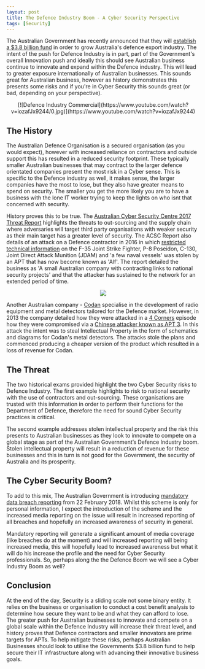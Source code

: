 ```yaml
---
layout: post
title: The Defence Industry Boom - A Cyber Security Perspective
tags: [Security]
---
```

The Australian Government has recently announced that they will [establish a $3.8 billion fund](https://www.sbs.com.au/news/defence-exports-turnbull-unveils-3-8b-fund-to-boost-foreign-sales-of-australian-arms) in order to grow Australia's defence export industry. The intent of the push for Defence Industry is in part, part of the Government's overall Innovation push and ideally this should see Australian business continue to innovate and expand within the Defence industry. This will lead to greater exposure internationally of Australian businesses. This sounds great for Australian business, however as history demonstrates this presents some risks and if you're in Cyber Security this sounds great (or bad, depending on your perspective).

<p align="center">
  [![Defence Industry Commercial](https://www.youtube.com/watch?v=iozafJx9244/0.jpg)](https://www.youtube.com/watch?v=iozafJx9244)
</p>

## The History
The Australian Defence Organisation is a secured organisation (as you would expect), however with increased reliance on contractors and outside support this has resulted in a reduced security footprint. These typically smaller Australian businesses that may contract to the larger defence orientated companies present the most risk in a Cyber sense. This is specific to the Defence industry as well, it makes sense, the larger companies have the most to lose, but they also have greater means to spend on security. The smaller you get the more likely you are to have a business with the lone IT worker trying to keep the lights on who isnt that concerned with security. 

History proves this to be true. The [Australian Cyber Security Centre 2017 Threat Report](https://www.acsc.gov.au/publications/ACSC_Threat_Report_2017.pdf) highlights the threats to out-sourcing and the supply chain where adversaries will target third party organisations with weaker security as their main target has a greater level of security. The ACSC Report also details of an attack on a Defence contractor in 2016 in which [restricted technical information](http://www.zdnet.com/article/secret-f-35-p-8-c-130-data-stolen-in-australian-defence-contractor-hack/) on the F-35 Joint Strike Fighter, P-8 Poseidon, C-130, Joint Direct Attack Munition (JDAM) and 'a few naval vessels' was stolen by an APT that has now become known as 'Alf'. The report detailed the business as 'A small Australian company with contracting links to national security projects' and that the attacker has sustained to the network for an extended period of time. 

<p align="center">
  <img src="http://cdn.akamai.steamstatic.com/steamcommunity/public/images/avatars/65/654745850a89633359b2bd909eb17d9204443aa4_full.jpg">
</p>

Another Australian company - [Codan](http://codan.com.au/) specialise in the development of radio equipment and metal detectors tailored for the Defence market. However, in 2013 the company detailed how they were attacked in a [4 Corners](http://www.abc.net.au/4corners/hacked/4717206) episode how they were compromised via a [Chinese attacker known as APT 3](http://www.smh.com.au/business/codan-fights-back-after-chinese-hackers-stole-metal-detector-designs-20150624-ghx36t). In this attack the intent was to steal Intellectual Property in the form of schematics and diagrams for Codan's metal detectors. The attacks stole the plans and commenced producing a cheaper version of the product which resulted in a loss of revenue for Codan. 

## The Threat
The two historical exams provided highlight the two Cyber Security risks to Defence Industry. The first example highlights to risk to national security with the use of contractors and out-sourcing. These organisations are trusted with this information in order to perform their functions for the Department of Defence, therefore the need for sound Cyber Security practices is critical. 

The second example addresses stolen intellectual property and the risk this presents to Australian businesses as they look to innovate to compete on a global stage as part of the Australian Government’s Defence Industry boom. Stolen intellectual property will result in a reduction of revenue for these businesses and this in turn is not good for the Government, the security of Australia and its prosperity. 

## The Cyber Security Boom?
To add to this mix, The Australian Government is introducing [mandatory data breach reporting](https://www.oaic.gov.au/privacy-law/privacy-act/notifiable-data-breaches-scheme) from 22 February 2018. Whilst this scheme is only for personal information, I expect the introduction of the scheme and the increased media reporting on the issue will result in increased reporting of all breaches and hopefully an increased awareness of security in general. 

Mandatory reporting will generate a significant amount of media coverage (like breaches do at the moment) and will increased reporting will being increased media, this will hopefully lead to increased awareness but what it will do his increase the profile and the need for Cyber Security professionals. So, perhaps along the the Defence Boom we will see a Cyber Industry Boom as well?

## Conclusion
At the end of the day, Security is a sliding scale not some binary entity. It relies on the business or organisation to conduct a cost benefit analysis to determine how secure they want to be and what they can afford to lose. The greater push for Australian businesses to innovate and compete on a global scale within the Defence Industry will increase their threat level, and history proves that Defence contractors and smaller innovators are prime targets for APTs. To help mitigate these risks, perhaps Australian Businesses should look to utilise the Governments $3.8 billion fund to help secure their IT infrastructure along with advancing their innovative business goals.
